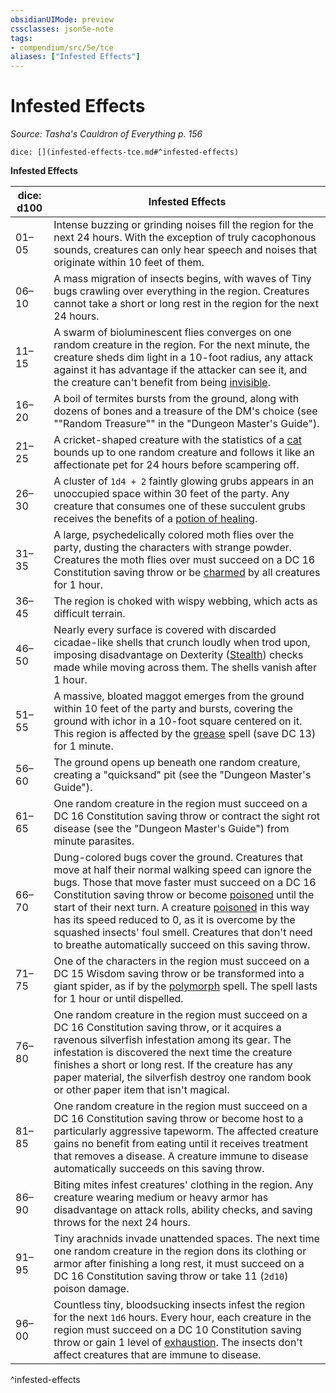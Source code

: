 ```yaml
---
obsidianUIMode: preview
cssclasses: json5e-note
tags:
- compendium/src/5e/tce
aliases: ["Infested Effects"]
---
```

# Infested Effects
*Source: Tasha's Cauldron of Everything p. 156* 

`dice: [](infested-effects-tce.md#^infested-effects)`

**Infested Effects**

| dice: d100 | Infested Effects |
|------------|------------------|
| 01–05 | Intense buzzing or grinding noises fill the region for the next 24 hours. With the exception of truly cacophonous sounds, creatures can only hear speech and noises that originate within 10 feet of them. |
| 06–10 | A mass migration of insects begins, with waves of Tiny bugs crawling over everything in the region. Creatures cannot take a short or long rest in the region for the next 24 hours. |
| 11–15 | A swarm of bioluminescent flies converges on one random creature in the region. For the next minute, the creature sheds dim light in a 10-foot radius, any attack against it has advantage if the attacker can see it, and the creature can't benefit from being [invisible](2.%20GM%20Tools/Misc%20DND%20Handbook/compendium/rules/conditions.md#invisible). |
| 16–20 | A boil of termites bursts from the ground, along with dozens of bones and a treasure of the DM's choice (see ""Random Treasure"" in the "Dungeon Master's Guide"). |
| 21–25 | A cricket-shaped creature with the statistics of a [cat](/compendium/bestiary/beast/cat.md) bounds up to one random creature and follows it like an affectionate pet for 24 hours before scampering off. |
| 26–30 | A cluster of `1d4 + 2` faintly glowing grubs appears in an unoccupied space within 30 feet of the party. Any creature that consumes one of these succulent grubs receives the benefits of a [potion of healing](/compendium/items/potion-of-healing.md). |
| 31–35 | A large, psychedelically colored moth flies over the party, dusting the characters with strange powder. Creatures the moth flies over must succeed on a DC 16 Constitution saving throw or be [charmed](2.%20GM%20Tools/Misc%20DND%20Handbook/compendium/rules/conditions.md#charmed) by all creatures for 1 hour. |
| 36–45 | The region is choked with wispy webbing, which acts as difficult terrain. |
| 46–50 | Nearly every surface is covered with discarded cicadae-like shells that crunch loudly when trod upon, imposing disadvantage on Dexterity ([Stealth](/compendium/rules/skills.md#Stealth)) checks made while moving across them. The shells vanish after 1 hour. |
| 51–55 | A massive, bloated maggot emerges from the ground within 10 feet of the party and bursts, covering the ground with ichor in a 10-foot square centered on it. This region is affected by the [grease](/compendium/spells/grease.md) spell (save DC 13) for 1 minute. |
| 56–60 | The ground opens up beneath one random creature, creating a "quicksand" pit (see the "Dungeon Master's Guide"). |
| 61–65 | One random creature in the region must succeed on a DC 16 Constitution saving throw or contract the sight rot disease (see the "Dungeon Master's Guide") from minute parasites. |
| 66–70 | Dung-colored bugs cover the ground. Creatures that move at half their normal walking speed can ignore the bugs. Those that move faster must succeed on a DC 16 Constitution saving throw or become [poisoned](2.%20GM%20Tools/Misc%20DND%20Handbook/compendium/rules/conditions.md#poisoned) until the start of their next turn. A creature [poisoned](2.%20GM%20Tools/Misc%20DND%20Handbook/compendium/rules/conditions.md#poisoned) in this way has its speed reduced to 0, as it is overcome by the squashed insects' foul smell. Creatures that don't need to breathe automatically succeed on this saving throw. |
| 71–75 | One of the characters in the region must succeed on a DC 15 Wisdom saving throw or be transformed into a giant spider, as if by the [polymorph](/compendium/spells/polymorph.md) spell. The spell lasts for 1 hour or until dispelled. |
| 76–80 | One random creature in the region must succeed on a DC 16 Constitution saving throw, or it acquires a ravenous silverfish infestation among its gear. The infestation is discovered the next time the creature finishes a short or long rest. If the creature has any paper material, the silverfish destroy one random book or other paper item that isn't magical. |
| 81–85 | One random creature in the region must succeed on a DC 16 Constitution saving throw or become host to a particularly aggressive tapeworm. The affected creature gains no benefit from eating until it receives treatment that removes a disease. A creature immune to disease automatically succeeds on this saving throw. |
| 86–90 | Biting mites infest creatures' clothing in the region. Any creature wearing medium or heavy armor has disadvantage on attack rolls, ability checks, and saving throws for the next 24 hours. |
| 91–95 | Tiny arachnids invade unattended spaces. The next time one random creature in the region dons its clothing or armor after finishing a long rest, it must succeed on a DC 16 Constitution saving throw or take 11 (`2d10`) poison damage. |
| 96–00 | Countless tiny, bloodsucking insects infest the region for the next `1d6` hours. Every hour, each creature in the region must succeed on a DC 10 Constitution saving throw or gain 1 level of [exhaustion](2.%20GM%20Tools/Misc%20DND%20Handbook/compendium/rules/conditions.md#exhaustion). The insects don't affect creatures that are immune to disease. |
^infested-effects